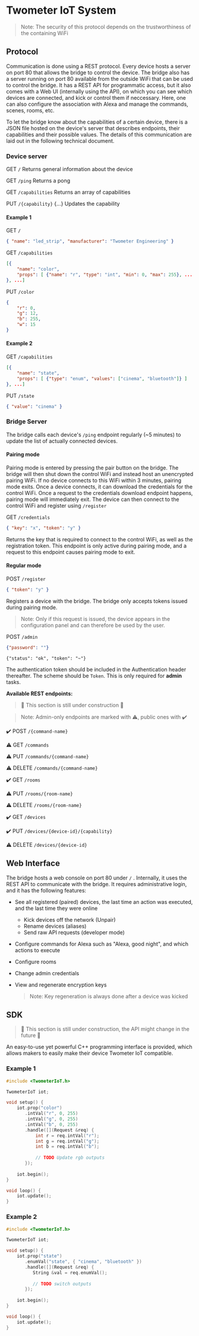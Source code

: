 # Twometer IoT System

>  Note: The security of this protocol depends on the trustworthiness of the containing WiFi

## Protocol

Communication is done using a REST protocol. Every device hosts a server on port 80 that allows the bridge to control the device. The bridge also has a server running on port 80 available from the outside WiFi that can be used to control the bridge. It has a REST API for programmatic access, but it also comes with a Web UI (internally using the API), on which you can see which devices are connected, and kick or control them if neccessary. Here, one can also configure the association with Alexa and manage the commands, scenes, rooms, etc.

To let the bridge know about the capabilities of a certain device, there is a JSON file hosted on the device's server that describes endpoints, their capabilities and their possible values. The details of this communication are laid out in the following technical document.

### Device server

GET `/`
Returns general information about the device

GET `/ping`
Returns a pong

GET `/capabilities`
Returns an array of capabilities

PUT `/{capability}`
{...}
Updates the capability

#### Example 1
GET `/`

```json
{ "name": "led_strip", "manufacturer": "Twometer Engineering" }
```



GET `/capabilities`

```json
[{
	"name": "color",
	"props": [ {"name": "r", "type": "int", "min": 0, "max": 255}, ... ]
}, ...] 
```



PUT `/color`

```json
{
	"r": 0,
	"g": 12,
	"b": 255,
	"w": 15
}
```



#### Example 2
GET `/capabilities`

```json
[{
	"name": "state",
	"props": [ {"type": "enum", "values": ["cinema", "bluetooth"]} ]
}, ...]
```



PUT `/state`

```json
{ "value": "cinema" }
```

### Bridge Server

The bridge calls each device's `/ping` endpoint regularly (~5 minutes) to update the list of actually connected devices.

#### Pairing mode

Pairing mode is entered by pressing the pair button on the bridge. The bridge will then shut down the control WiFi and instead host an unencrypted pairing WiFi. If no device connects to this WiFi within 3 minutes, pairing mode exits. Once a device connects, it can download the credentials for the control WiFi. Once a request to the credentials download endpoint happens, pairing mode will immediately exit. The device can then connect to the control WiFi and register using `/register`

GET `/credentials`

```json
{ "key": "x", "token": "y" }
```

Returns the key that is required to connect to the control WiFi, as well as the registration token. This endpoint is only active during pairing mode, and a request to this endpoint causes pairing mode to exit.



#### Regular mode

POST `/register`

```json
{ "token": "y" }
```

Registers a device with the bridge. The bridge only accepts tokens issued during pairing mode.

> Note: Only if this request is issued, the device appears in the configuration panel and can therefore be used by the user.



POST `/admin`

```json
{"password": ""}
```

```
{"status": "ok", "token": "~"}
```

The authentication token should be included in the Authentication header thereafter.  The scheme should be `Token`. This is only required for **admin** tasks.



**Available REST endpoints:**

>  🚧 This section is still under construction 🚧



> Note: Admin-only endpoints are marked with ⚠️, public ones with ✔️

✔️ POST `/{command-name}`

⚠️ GET `/commands`

⚠️ PUT `/commands/{command-name}`

⚠️ DELETE `/commands/{command-name}`



✔️ GET `/rooms`

⚠️ PUT `/rooms/{room-name}`

⚠️ DELETE `/rooms/{room-name}`



✔️ GET `/devices`

✔️ PUT `/devices/{device-id}/{capability}`

⚠️ DELETE `/devices/{device-id}`





## Web Interface

The bridge hosts a web console on port 80 under `/` . Internally, it uses the REST API to communicate with the bridge. It requires administrative login, and it has the following features:

- See all registered (paired) devices, the last time an action was executed, and the last time they were online

  - Kick devices off the network (Unpair)
  - Rename devices (aliases)
  - Send raw API requests (developer mode)

- Configure commands for Alexa such as "Alexa, good night", and which actions to execute

- Configure rooms

- Change admin credentials

- View and regenerate encryption keys

  >  Note: Key regeneration is always done after a device was kicked



## SDK

>  🚧 This section is still under construction, the API might change in the future 🚧

An easy-to-use yet powerful C++ programming interface is provided, which allows makers to easily make their device Twometer IoT compatible.

### Example 1

```c++
#include <TwometerIoT.h>

TwometerIoT iot;

void setup() {
    iot.prop("color")
       .intVal("r", 0, 255)
       .intVal("g", 0, 255)
       .intVal("b", 0, 255)
       .handle([](Request &req) {
           int r = req.intVal("r");
           int g = req.intVal("g");
           int b = req.intVal("b");
           
           // TODO Update rgb outputs
       });
        
    iot.begin();
}

void loop() {
    iot.update();
}
```



### Example 2

```cpp
#include <TwometerIoT.h>

TwometerIoT iot;

void setup() {
    iot.prop("state")
       .enumVal("state", { "cinema", "bluetooth" })
       .handle([](Request &req) {
          String &val = req.enumVal();
          
          // TODO switch outputs
       });
    
    iot.begin();
}

void loop() {
    iot.update();
}
```

